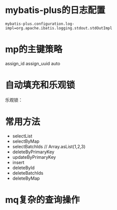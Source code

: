 # mybatis-plus的日志配置
```proptery
mybatis-plus.configuration.log-impl=org.apache.ibatis.logging.stdout.stdOutImpl
```

# mp的主键策略
 assign_id 
 assign_uuid
 auto

 # 自动填充和乐观锁

 乐观锁： 

 # 常用方法
  - selectList
 - selectByMap
 - selectBatchIds // Array.asList(1,2,3)
 - deleteByPrimaryKey
 - updateByPrimaryKey
 - insert
 - deleteById
 - deleteBatchIds
 - deleteByMap

# mq复杂的查询操作
